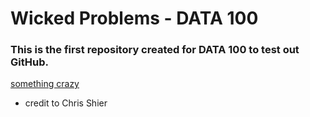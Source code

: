 # Wicked Problems - DATA 100

### This is the first repository created for DATA 100 to test out GitHub.


[something crazy](https://www.csh.bz/line/05xp.html) 
- credit to Chris Shier
